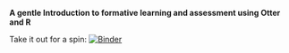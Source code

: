 **A gentle Introduction to formative learning and assessment using Otter and R**
 
Take it out for a spin: [![Binder](https://mybinder.org/badge_logo.svg)](https://mybinder.org/v2/gh/R-icntay/A-gentle-intro-to-dplyr/HEAD?urlpath=test_demo/student/dplyr.ipynb)
